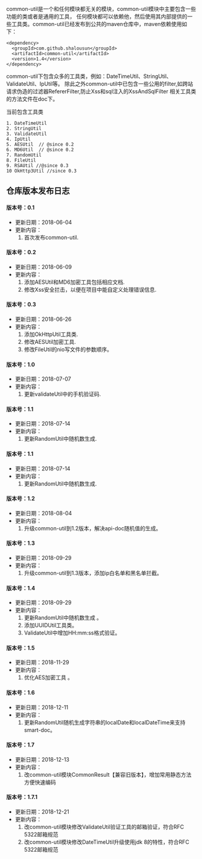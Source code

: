 common-util是一个和任何模块都无关的模块，common-util模块中主要包含一些功能的类或者是通用的工具，
任何模块都可以依赖他，然后使用其内部提供的一些工具类。common-util已经发布到公共的maven仓库中，maven依赖使用如下：

```
<dependency>
  <groupId>com.github.shalousun</groupId>
  <artifactId>common-util</artifactId>
  <version>1.4</version>
</dependency>
```
common-util下包含众多的工具类，例如：DateTimeUtil、StringUtil、ValidateUtil、IpUtil等。
除此之外common-util中已包含一些公用的filter,如跨站请求伪造的过滤器RefererFilter,防止Xss和sql注入的XssAndSqlFilter
相关工具类的方法文件在doc下。

当前包含工具类
```
1. DateTimeUtil
2. StringUtil
3. ValidateUtil
4. IpUtil
5. AESUtil  // @since 0.2
6. MD6Util  // @since 0.2
7. RandomUtil
8. FileUtil
9. RSAUtil //@since 0.3
10 OkHttp3Util //since 0.3
```
## 仓库版本发布日志
 
#### 版本号：0.1
- 更新日期：2018-06-04
- 更新内容：
	1. 首次发布common-util.
#### 版本号：0.2  
- 更新日期：2018-06-09 
- 更新内容：
	1. 添加AESUtil和MD6加密工具包括相应文档.
	2. 修改Xss安全拦击，以便在项目中能自定义处理错误信息.
#### 版本号：0.3  
- 更新日期：2018-06-26 
- 更新内容：
	1. 添加OkHttpUtil工具类.
	2. 修改AESUtil加密工具.
	3. 修改FileUtil的nio写文件的参数顺序。
#### 版本号：1.0  
- 更新日期：2018-07-07
- 更新内容：
	1. 更新validateUtil中的手机验证码.
#### 版本号：1.1 
- 更新日期：2018-07-14
- 更新内容：
	1. 更新RandomUtil中随机数生成.
#### 版本号：1.1 
- 更新日期：2018-07-14
- 更新内容：
	1. 更新RandomUtil中随机数生成.
#### 版本号：1.2
- 更新日期：2018-08-04
- 更新内容：
	1. 升级common-util到1.2版本，解决api-doc随机值的生成。
#### 版本号：1.3
- 更新日期：2018-09-29
- 更新内容：
	1. 升级common-util到1.3版本，添加ip白名单和黑名单拦截。
#### 版本号：1.4
- 更新日期：2018-09-29
- 更新内容：
	1. 更新RandomUtil中随机数生成 。
	2. 添加UUIDUtil工具类。
	3. ValidateUtil中增加HH:mm:ss格式验证。
#### 版本号：1.5
- 更新日期：2018-11-29
- 更新内容：
	1. 优化AES加密工具 。
#### 版本号：1.6
- 更新日期：2018-12-11
- 更新内容：
	1. 更新RandomUtil随机生成字符串的localDate和localDateTime来支持smart-doc。
#### 版本号：1.7
- 更新日期：2018-12-13
- 更新内容：
	1. 改common-util模块CommonResult【兼容旧版本】，增加常用静态方法方便快速编码
#### 版本号：1.7.1
- 更新日期：2018-12-21
- 更新内容：
	1. 改common-util模块修改ValidateUtil验证工具的邮箱验证，符合RFC 5322邮箱规范
	2. 改common-util模块修改DateTimeUtil升级使用jdk 8的特性，符合RFC 5322邮箱规范